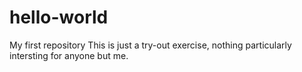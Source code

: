 # hello-world
My first repository
This is just a try-out exercise, nothing particularly intersting for anyone but me.
